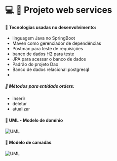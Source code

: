 # :computer: :pushpin: Projeto web services


#### :small_blue_diamond: Tecnologias usadas no desenvolvimento:
- linguagem Java no SpringBoot
- Maven como gerenciador de dependências
- Postman para teste de requisições
- banco de dados H2 para teste
- JPA para acessar o banco de dados
- Padrão do projeto Dao
- Banco de dados relacional postgresql
- 
##### :small_blue_diamond: Métodos para entidade orders:
- inserir
- deletar
- atualizar

#### :small_blue_diamond: UML - Modelo de domínio
![UML](https://github.com/anna104016/Projeto-web-services/blob/main/weservices-uml.PNG)

#### :small_blue_diamond: Modelo de camadas
![UML](https://github.com/anna104016/Projeto-web-services/blob/main/camadas%20web.PNG)
